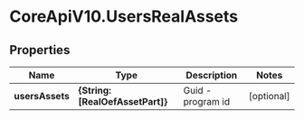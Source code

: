 # CoreApiV10.UsersRealAssets

## Properties
Name | Type | Description | Notes
------------ | ------------- | ------------- | -------------
**usersAssets** | **{String: [RealOefAssetPart]}** | Guid - program id | [optional] 


